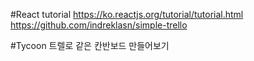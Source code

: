 
#React tutorial
https://ko.reactjs.org/tutorial/tutorial.html
https://github.com/indreklasn/simple-trello


#Tycoon
트렐로 같은 칸반보드 만들어보기
